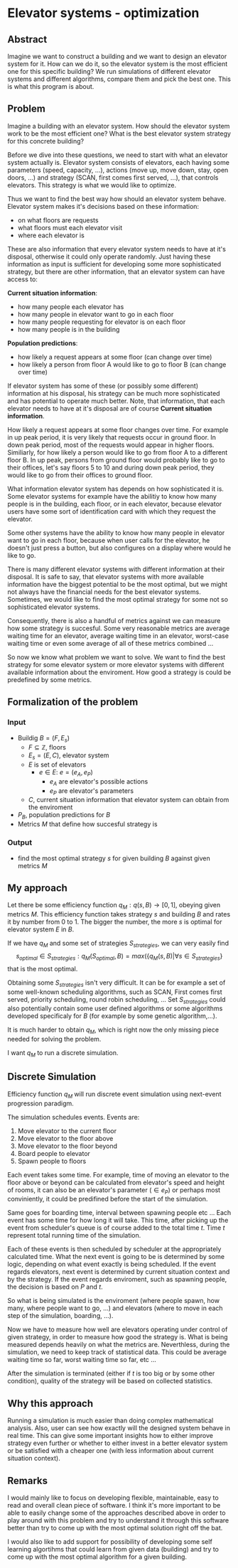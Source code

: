 # Elevator systems - optimization
## Abstract
Imagine we want to construct a building and we want to design an elevator system for it. How can we do it, so the elevator system is the most efficient one for this specific building? We run simulations of different elevator systems and different algorithms, compare them and pick the best one. This is what this program is about.

## Problem
Imagine a building with an elevator system. How should the elevator system work to be the most efficient one? What is the best elevator system strategy for this concrete building?

Before we dive into these questions, we need to start with what an elevator system actually is. 
Elevator system consists of elevators, each having some parameters (speed, capacity, ...), actions (move up, move down, stay, open doors, ...)
and strategy (SCAN, first comes first served, ...), that controls elevators. This strategy is what we would like to optimize. 

Thus we want to find the best way how should an elevator system behave.
Elevator system makes it's decisions based on these information:

* on what floors are requests
* what floors must each elevator visit
* where each elevator is

These are also information that every elevator system needs to have at it's disposal, otherwise it could only operate randomly.
Just having these information as input is sufficient for developing some more sophisticated strategy, but there are other information, that an elevator system can have access to:

**Current situation information**:

* how many people each elevator has
* how many people in elevator want to go in each floor
* how many people requesting for elevator is on each floor
* how many people is in the building

**Population predictions**:

* how likely a request appears at some floor (can change over time)
* how likely a person from floor A would like to go to floor B (can change over time)

If elevator system has some of these (or possibly some different) information at his disposal, his strategy can be much more sophisticated and has potential to operate much better. Note, that information, that each elevator needs to have at it's disposal are of course **Current situation information**.

How likely a request appears at some floor changes over time. For example in up peak period, it is very likely that requests occur in ground floor. In down peak period, most of the requests would appear in higher floors.
Similiarly, for how likely a person would like to go from floor A to a different floor B. In up peak, persons from ground floor would probably like to go to their offices, let's say floors 5 to 10 and during down peak period, they would like to go from their offices to ground floor.

What information elevator system has depends on how sophisticated it is.
Some elevator systems for example have the abilitiy to know how many people is in the building, each floor, or in each elevator, because elevator users have some sort of identification card with which they request the elevator.

Some other systems have the ability to know how many people in elevator want to go in each floor, because when user calls for the elevator, he doesn't just press a button, but also configures on a display where would he like to go.

There is many different elevator systems with different information at their disposal. It is safe to say, that elevator systems with more available information have the biggest potential to be the most optimal, but we might not always have the financial needs for the best elevator systems. Sometimes, we would like to find the most optimal strategy for some not so sophisticated elevator systems.

Consequently, there is also a handful of metrics against we can measure how some strategy is succesful. Some very reasonable metrics are average waiting time for an elevator, average waiting time in an elevator, worst-case waiting time or even some average of all of these metrics combined ...

So now we know what problem we want to solve. We want to find the best strategy for some elevator system or more elevator systems with different available information about the enviroment. How good a strategy is could be predefined by some metrics.

## Formalization of the problem 
### Input
* Buildig $B = (F, E_s)$
    * $F \subseteq \mathbb{Z}$, floors 
    * $E_s = (E, C)$, elevator system
    * $E$ is set of elevators
        * $e \in E:$ $e = (e_A, e_P)$
            * $e_A$ are elevator's possible actions
            * $e_P$ are elevator's parameters
    * $C$, current situation information that elevator system can obtain from the enviroment 
* $P_B$, population predictions for $B$
* Metrics $M$ that define how succesful strategy is

### Output
* find the most optimal strategy $s$ for given building $B$ against given metrics $M$

## My approach
Let there be some efficiency function $q_M: q(s, B) \rightarrow [0,1]$, obeying given metrics $M$.
This efficiency function takes strategy $s$ and building $B$ and rates it by number from 0 to 1. The bigger the number, the more $s$ is optimal for elevator system $E$ in $B$.

If we have $q_M$ and some set of strategies $S_{strategies}$, we can very easily find $$s_{optimal} \in S_{strategies}: q_M(S_{optimal},B) = max(\{q_M(s, B) | \forall s \in S_{strategies}\}$$ that is the most optimal.

Obtaining some $S_{strategies}$ isn't very difficult. It can be for example a set of some well-known scheduling algorithms, such as SCAN, First comes first served, priority scheduling, round robin scheduling, ...
Set $S_{strategies}$ could also potentially contain some user defined algorithms or some algorithms developed specificaly for $B$ (for example by some genetic algorithm,...).

It is much harder to obtain $q_M$, which is right now the only missing piece needed for solving the problem. 

I want $q_M$ to run a discrete simulation. 

## Discrete Simulation
Efficiency function $q_M$ will run discrete event simulation using next-event progression paradigm. 

The simulation schedules events. Events are:

1. Move elevator to the current floor 
2. Move elevator to the floor above
3. Move elevator to the floor beyond
4. Board people to elevator
5. Spawn people to floors

Each event takes some time. For example, time of moving an elevator to the floor above or beyond can be calculated from elevator's speed and height of rooms, it can also be an elevator's parameter ($\in e_P$) or perhaps most conviniently, it could be predifined before the start of the simulation.

Same goes for boarding time, interval between spawning people etc ...
Each event has some time for how long it will take. This time, after picking up the event from scheduler's queue is of course added to the total time $t$. Time $t$ represent total running time of the simulation.

Each of these events is then scheduled by scheduler at the appropriately calculated time.
What the next event is going to be is determined by some logic, depending on what event exactly is being scheduled. If the event regards elevators, next event is determined by current situation context and by the strategy. If the event regards enviroment, such as spawning people, the decision is based on $P$ and $t$.

So what is being simulated is the enviroment (where people spawn, how many, where people want to go, ...) and elevators (where to move in each step of the simulation, boarding, ...). 

Now we have to measure how well are elevators operating under control of given strategy, in order to measure how good the strategy is. What is being measured depends heavily on what the metrics are. Neverthless, during the simulation, we need to keep track of statistical data. This could be average waiting time so far, worst waiting time so far, etc ... 

After the simulation is terminated (either if $t$ is too big or by some other condition), quality of the strategy will be based on collected statistics.

## Why this approach
Running a simulation is much easier than doing complex mathematical analysis. Also, user can see how exactly will the designed system behave in real time. This can give some important insights how to either improve strategy even further or whether to either invest in a better elevator system or be satisfied with a cheaper one (with less information about current situation context).

## Remarks
I would mainly like to focus on developing flexible, maintainable, easy to read and overall clean piece of software. I think it's more important to be able to easily change some of the approaches described above in order to play around with this problem and try to understand it through this software better than try to come up with the most optimal solution right off the bat.

I would also like to add support for possibility of developing some self learning algortihms that could learn from given data (building) and try to come up with the most optimal algorithm for a given building.